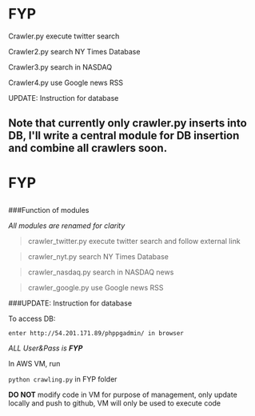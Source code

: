 # FYP

Crawler.py execute twitter search

Crawler2.py search NY Times Database

Crawler3.py search in NASDAQ

Crawler4.py use Google news RSS

UPDATE: Instruction for database

## Note that currently only crawler.py inserts into DB, I'll write a central module for DB insertion and combine all crawlers soon.

# FYP

##

###Function of modules

*All modules are renamed for clarity*

>crawler_twitter.py execute twitter search and follow external link

>crawler_nyt.py search NY Times Database

>crawler_nasdaq.py search in NASDAQ news

>crawler_google.py use Google news RSS


###UPDATE: Instruction for database

To access DB:

`enter http://54.201.171.89/phppgadmin/ in browser`

*ALL User&Pass is **FYP***

In AWS VM, run

`python crawling.py`
in FYP folder

**DO NOT** modify code in VM for purpose of management, only update locally and push to github, VM will only be used to execute code

